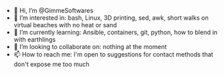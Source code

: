 - 👋 Hi, I’m @GimmeSoftwares
- 👀 I’m interested in: bash, Linux, 3D printing, sed, awk, short walks on virtual beaches with no heat or sand
- 🌱 I’m currently learning: Ansible, containers, git, python, how to blend in with earthlings
- 💞️ I’m looking to collaborate on: nothing at the moment
- 📫 How to reach me: I'm open to suggestions for contact methods that don't expose me too much

<!---
GimmeSoftwares/GimmeSoftwares is a ✨ special ✨ repository because its `README.md` (this file) appears on your GitHub profile.
You can click the Preview link to take a look at your changes.
--->
